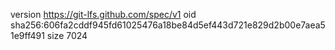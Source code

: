 version https://git-lfs.github.com/spec/v1
oid sha256:606fa2cddf945fd61025476a18be84d5ef443d721e829d2b00e7aea51e9ff491
size 7024
